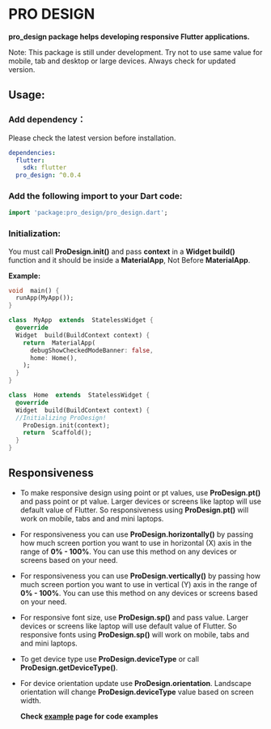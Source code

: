 # PRO DESIGN

**pro_design package helps developing responsive Flutter applications.**

Note: This package is still under development. Try not to use same value for mobile, tab and desktop or large devices. Always check for updated version.

## Usage:

### Add dependency：

Please check the latest version before installation.

```yaml
dependencies:
  flutter:
    sdk: flutter
  pro_design: ^0.0.4
```

### Add the following import to your Dart code:

```dart
import 'package:pro_design/pro_design.dart';
```

### Initialization:

You must call **ProDesign.init()** and pass **context** in a **Widget build()** function and it should be inside a **MaterialApp**, Not Before **MaterialApp**.

**Example:**

```dart
void  main() {
  runApp(MyApp());
}

class  MyApp  extends  StatelessWidget {
  @override
  Widget  build(BuildContext context) {
    return  MaterialApp(
      debugShowCheckedModeBanner: false,
      home: Home(),
    );
  }
}

class  Home  extends  StatelessWidget {
  @override
  Widget  build(BuildContext context) {
  //Initializing ProDesign!
    ProDesign.init(context);
    return  Scaffold();
  }
}
```

## Responsiveness

- To make responsive design using point or pt values, use **ProDesign.pt()** and pass point or pt value. Larger devices or screens like laptop will use default value of Flutter. So responsiveness using **ProDesign.pt()** will work on mobile, tabs and and mini laptops.

- For responsiveness you can use **ProDesign.horizontally()** by passing how much screen portion you want to use in horizontal (X) axis in the range of **0% - 100%**. You can use this method on any devices or screens based on your need.

- For responsiveness you can use **ProDesign.vertically()** by passing how much screen portion you want to use in vertical (Y) axis in the range of **0% - 100%**. You can use this method on any devices or screens based on your need.

- For responsive font size, use **ProDesign.sp()** and pass value. Larger devices or screens like laptop will use default value of Flutter. So responsive fonts using **ProDesign.sp()** will work on mobile, tabs and and mini laptops.

- To get device type use **ProDesign.deviceType** or call **ProDesign.getDeviceType()**.

- For device orientation update use **ProDesign.orientation**. Landscape orientation will change **ProDesign.deviceType** value based on screen width.

  **Check [example](https://pub.dev/packages/pro_design/example) page for code examples**
